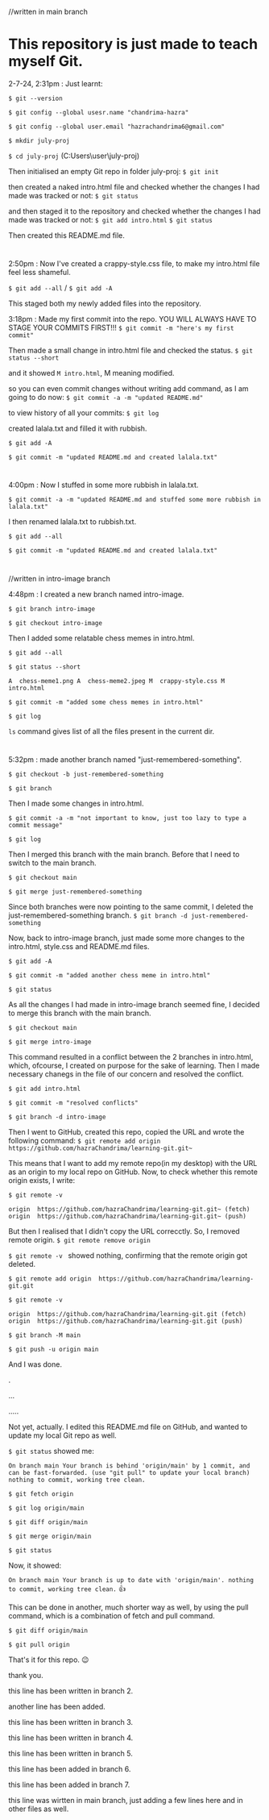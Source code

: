 //written in main branch

# This repository is just made to teach myself Git.

2-7-24, 2:31pm :    Just learnt:

`$ git --version`

`$ git config --global usesr.name "chandrima-hazra"`

`$ git config --global user.email "hazrachandrima6@gmail.com"`

`$ mkdir july-proj`

`$ cd july-proj` (C:Users\user\july-proj)

Then initialised an empty Git repo in folder july-proj: `$ git init `

then created a naked intro.html file and checked whether the changes I had made was tracked or not:
`$ git status`

and then staged it to the repository and checked whether the changes I had made was tracked or not: 
`$ git add intro.html`
`$ git status`

Then created this README.md file.

#

2:50pm : Now I've created a crappy-style.css file, to make my intro.html file feel less shameful.

`$ git add --all` / `$ git add -A`

This staged both my newly added files into the repository.

3:18pm : Made my first commit into the repo. YOU WILL ALWAYS HAVE TO STAGE YOUR COMMITS FIRST!!!
`$ git commit -m "here's my first commit"`

Then made a small change in intro.html file and checked the status.
`$ git status --short`

and it showed `M intro.html`, M meaning modified.

so you can even commit changes without writing add command, as I am going to do now:
`$ git commit -a -m "updated README.md"`

to view history of all your commits:
`$ git log`

created lalala.txt and filled it with rubbish.

`$ git add -A`

`$ git commit -m "updated README.md and created lalala.txt"`

#

4:00pm : Now I stuffed in some more rubbish in lalala.txt.

`$ git commit -a -m "updated README.md and stuffed some more rubbish in lalala.txt"`

I then renamed lalala.txt to rubbish.txt.

`$ git add --all`

`$ git commit -m "updated README.md and created lalala.txt"`

#

//written in intro-image branch

4:48pm : I created a new branch named intro-image.

`$ git branch intro-image`

`$ git checkout intro-image`

Then I added some relatable chess memes in intro.html.

`$ git add --all`

`$ git status --short`

`A  chess-meme1.png
A  chess-meme2.jpeg
M  crappy-style.css
M  intro.html`

`$ git commit -m "added some chess memes in intro.html"`

`$ git log`

`ls` command gives list of all the files present in the current dir.

#

5:32pm : made another branch named "just-remembered-something".

`$ git checkout -b just-remembered-something`

`$ git branch`

Then I made some changes in intro.html.

`$ git commit -a -m "not important to know, just too lazy to type a commit message"`

`$ git log`

Then I merged this branch with the main branch.
Before that I need to switch to the main branch.

`$ git checkout main`

`$ git merge just-remembered-something`

Since both branches were now pointing to the same commit, I deleted the just-remembered-something branch.
`$ git branch -d just-remembered-something`

Now, back to intro-image branch, just made some more changes to the intro.html, style.css and README.md files.

`$ git add -A`

`$ git commit -m "added another chess meme in intro.html"`

`$ git status`

As all the changes I had made in intro-image branch seemed fine, I decided to merge this branch with the main branch.

`$ git checkout main`

`$ git merge intro-image`

This command resulted in a conflict between the 2 branches in intro.html, which, ofcourse, I created on purpose for the sake of learning.
Then I made necessary chanegs in the file of our concern and resolved the conflict.

`$ git add intro.html`

`$ git commit -m "resolved conflicts"`

`$ git branch -d intro-image`

Then I went to GitHub, created this repo, copied the URL and wrote the following command:
`$ git remote add origin  https://github.com/hazraChandrima/learning-git.git~ `

This means that I want to add my remote repo(in my desktop) with the URL as an origin to my local repo on GitHub.
Now, to check whether this remote origin exists, I write:

`$ git remote -v`

`origin  https://github.com/hazraChandrima/learning-git.git~ (fetch)
origin  https://github.com/hazraChandrima/learning-git.git~ (push)`

But then I realised that I didn't copy the URL correcctly. So, I removed remote origin.
`$ git remote remove origin`

`$ git remote -v `
showed nothing, confirming that the remote origin got deleted.

`$ git remote add origin  https://github.com/hazraChandrima/learning-git.git`

`$ git remote -v`

`origin  https://github.com/hazraChandrima/learning-git.git (fetch)
origin  https://github.com/hazraChandrima/learning-git.git (push)`

`$ git branch -M main`

`$ git push -u origin main`

And I was done.






.

...

.....

Not yet, actually. I edited this README.md file on GitHub, and wanted to update my local Git repo as well.

`$ git status`
showed me:

`On branch main
Your branch is behind 'origin/main' by 1 commit, and can be fast-forwarded.
  (use "git pull" to update your local branch)
nothing to commit, working tree clean.`

`$ git fetch origin`

`$ git log origin/main`

`$ git diff origin/main`

`$ git merge origin/main`

`$ git status`

Now, it showed:

`On branch main
Your branch is up to date with 'origin/main'.
nothing to commit, working tree clean.`
👍

This can be done in another, much shorter way as well, by using the pull command, which is a combination of fetch and pull command.

`$ git diff origin/main`

`$ git pull origin`

That's it for this repo. 😉


thank you.

this line has been written in branch 2.

another line has been added.

this line has been written in branch 3.

this line has been written in branch 4.

this line has been written in branch 5.

this line has been added in branch 6.

this line has been added in branch 7.

this line was wirtten in main branch, just adding a few lines here and in other files as well.

